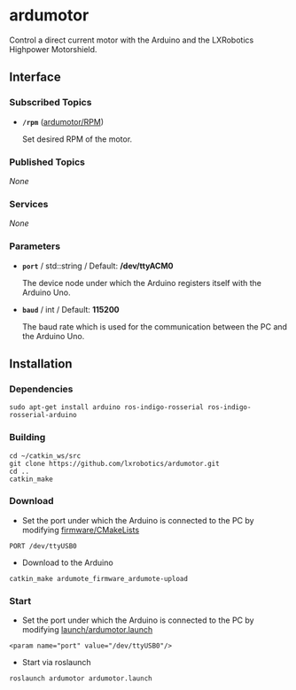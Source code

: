 # ardumotor
Control a direct current motor with the Arduino and the LXRobotics Highpower Motorshield.

## Interface

### Subscribed Topics
* **`/rpm`** ([ardumotor/RPM])

  Set desired RPM of the motor.
  
### Published Topics
*None*

### Services
*None*

### Parameters
* **`port`** / std::string / Default: **/dev/ttyACM0**

  The device node under which the Arduino registers itself with the Arduino Uno.

* **`baud`** / int / Default: **115200**

  The baud rate which is used for the communication between the PC and the Arduino Uno.

## Installation

### Dependencies
```
sudo apt-get install arduino ros-indigo-rosserial ros-indigo-rosserial-arduino
```

### Building
```
cd ~/catkin_ws/src
git clone https://github.com/lxrobotics/ardumotor.git
cd ..
catkin_make
```

### Download
* Set the port under which the Arduino is connected to the PC by modifying [firmware/CMakeLists]
```
PORT /dev/ttyUSB0
```
* Download to the Arduino
```
catkin_make ardumote_firmware_ardumote-upload
```

### Start
* Set the port under which the Arduino is connected to the PC by modifying [launch/ardumotor.launch]
```
<param name="port" value="/dev/ttyUSB0"/> 
```
* Start via roslaunch
```
roslaunch ardumotor ardumotor.launch
```

[ardumotor/RPM]: https://github.com/lxrobotics/ardumotor/blob/master/msg/RPM.msg
[firmware/CMakeLists]: https://github.com/lxrobotics/ardumotor/blob/master/firmware/CMakeLists.txt
[launch/ardumotor.launch]: https://github.com/lxrobotics/ardumotor/blob/master/launch/ardumotor.launch
